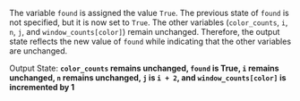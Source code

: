 The variable `found` is assigned the value `True`. The previous state of `found` is not specified, but it is now set to `True`. The other variables (`color_counts`, `i`, `n`, `j`, and `window_counts[color]`) remain unchanged. Therefore, the output state reflects the new value of `found` while indicating that the other variables are unchanged.

Output State: **`color_counts` remains unchanged, `found` is True, `i` remains unchanged, `n` remains unchanged, `j` is `i + 2`, and `window_counts[color]` is incremented by 1**